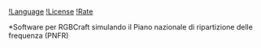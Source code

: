 [!Language](https://img.shields.io/github/issues/MrDionesalvi/pnrf)
[!License](https://img.shields.io/github/license/MrDionesalvi/pnrf)
[!Rate](https://img.shields.io/github/commit-activity/w/MrDionesalvi/pnrf)

*Software per RGBCraft simulando il Piano nazionale di ripartizione delle frequenza (PNFR)